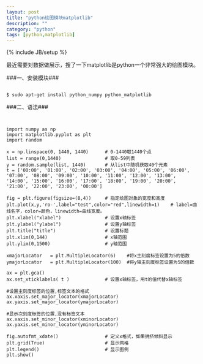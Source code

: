 ```yaml
---
layout: post
title: "python绘图模块matplotlib"
description: ""
category: "python"
tags: [python,matplotlib]
---
```

{% include JB/setup %}

最近需要对数据做展示，搜了一下matplotlib是python一个非常强大的绘图模块。</br>

###一、安装模块###
<pre><code>
$ sudo apt-get install python_numpy python_matplotlib
</pre></code>

###二、语法###
<pre><code>

import numpy as np
import matplotlib.pyplot as plt
import random

x = np.linspace(0, 1440, 1440)      # 0-1440取1440个点
list = range(0,1440)                # 取0-59列表
y = random.sample(list, 1440)       # 从list中随机获取40个元素
t = ['00:00', '01:00', '02:00', '03:00', '04:00', '05:00', '06:00', '07:00', '08:00', '09:00', '10:00', '11:00', '12:00', '13:00', '14:00', '15:00', '16:00', '17:00', '18:00', '19:00', '20:00', '21:00', '22:00', '23:00', '00:00']

fig = plt.figure(figsize=(8,4))     # 指定绘图对象的宽度和高度
plt.plot(x,y,'ro-',label="test",color="red",linewidth=1)    # label=曲线名字，color=颜色，linewidth=曲线宽度。
plt.xlabel("xlabel")                # 设置x轴标签
plt.ylabel("ylabel")                # 设置y轴标签
plt.title("title")                  # 设置标题
plt.xlim(0,144)                     # x轴范围
plt.ylim(0,1500)                    # y轴范围

xmajorLocator   = plt.MultipleLocator(6)    #将x主刻度标签设置为5的倍数
ymajorLocator   = plt.MultipleLocator(100)  #将y轴主刻度标签设置为5的倍数

ax = plt.gca()
ax.set_xticklabels( t )             # 设置x轴标签，用t的值代替x轴标签

#设置主刻度标签的位置,标签文本的格式
ax.xaxis.set_major_locator(xmajorLocator)
ax.yaxis.set_major_locator(ymajorLocator)

#显示次刻度标签的位置,没有标签文本
ax.xaxis.set_minor_locator(xminorLocator)
ax.yaxis.set_minor_locator(yminorLocator)

fig.autofmt_xdate()                 # 定义x格式，如果拥挤倾斜显示
plt.grid(True)                      # 显示网格
plt.legend()                        # 显示图例
plt.show()

</pre></code>